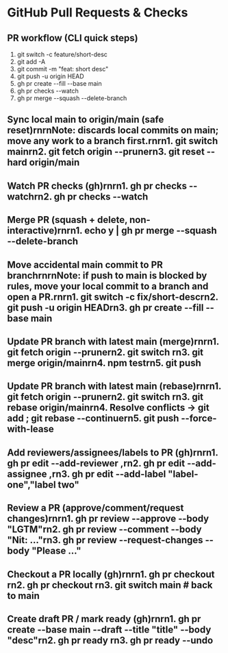 # GitHub Pull Requests & Checks

## PR workflow (CLI quick steps)

1. git switch -c feature/short-desc
2. git add -A
3. git commit -m "feat: short desc"
4. git push -u origin HEAD
5. gh pr create --fill --base main
6. gh pr checks --watch
7. gh pr merge --squash --delete-branch

## Sync local main to origin/main (safe reset)rnrnNote: discards local commits on main; move any work to a branch first.rnrn1. git switch mainrn2. git fetch origin --prunern3. git reset --hard origin/main

## Watch PR checks (gh)rnrn1. gh pr checks --watchrn2. gh pr checks <number> --watch

## Merge PR (squash + delete, non-interactive)rnrn1. echo y | gh pr merge <number> --squash --delete-branch

## Move accidental main commit to PR branchrnrnNote: if push to main is blocked by rules, move your local commit to a branch and open a PR.rnrn1. git switch -c fix/short-descrn2. git push -u origin HEADrn3. gh pr create --fill --base main

## Update PR branch with latest main (merge)rnrn1. git fetch origin --prunern2. git switch <branch>rn3. git merge origin/mainrn4. npm testrn5. git push

## Update PR branch with latest main (rebase)rnrn1. git fetch origin --prunern2. git switch <branch>rn3. git rebase origin/mainrn4. Resolve conflicts → git add <file> ; git rebase --continuern5. git push --force-with-lease

## Add reviewers/assignees/labels to PR (gh)rnrn1. gh pr edit <number> --add-reviewer <user1>,<user2>rn2. gh pr edit <number> --add-assignee <user1>,<user2>rn3. gh pr edit <number> --add-label "label-one","label two"

## Review a PR (approve/comment/request changes)rnrn1. gh pr review <number> --approve --body "LGTM"rn2. gh pr review <number> --comment --body "Nit: ..."rn3. gh pr review <number> --request-changes --body "Please ..."

## Checkout a PR locally (gh)rnrn1. gh pr checkout <number>rn2. gh pr checkout <url>rn3. git switch main # back to main

## Create draft PR / mark ready (gh)rnrn1. gh pr create --base main --draft --title "title" --body "desc"rn2. gh pr ready <number>rn3. gh pr ready <number> --undo
